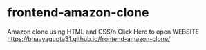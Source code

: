 # frontend-amazon-clone
Amazon clone using HTML and CSS/n
Click Here to open WEBSITE https://bhavyagupta31.github.io/frontend-amazon-clone/ 
